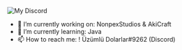 ![My Discord](https://discord-readme-badge.vercel.app/api?id=799016259970269224)

- 🔭 I’m currently working on: NonpexStudios & AkiCraft
- 🌱 I’m currently learning: Java
- 📫 How to reach me: ! Üzümlü Dolarlar#9262 (Discord)
